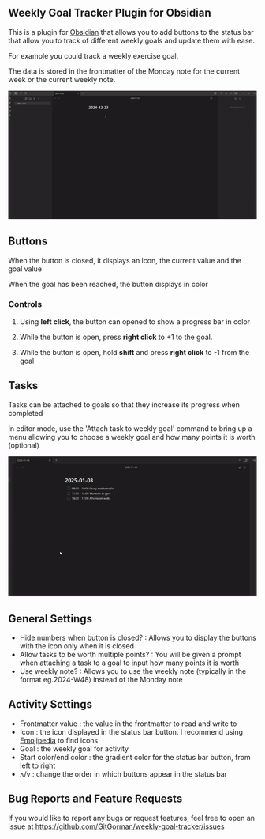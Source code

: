 ## Weekly Goal Tracker Plugin for Obsidian
This is a plugin for [Obsidian](https://obsidian.md) that allows you to add buttons to the status bar that allow you to track of different weekly goals and update them with ease. 

For example you could track a weekly exercise goal.

The data is stored in the frontmatter of the Monday note for the current week or the current weekly note. 

![](Images/demo1.gif)
## Buttons
When the button is closed, it displays an icon, the current value and the goal value

When the goal has been reached, the button displays in color

### Controls

1. Using **left click**, the button can opened to show a progress bar in color

2. While the button is open, press **right click** to +1 to the goal.

3. While the button is open, hold **shift** and press **right click** to -1 from the goal

## Tasks
Tasks can be attached to goals so that they increase its progress when completed

In editor mode, use the 'Attach task to weekly goal' command to bring up a menu allowing you to choose a weekly goal and how many points it is worth (optional)


![](Images/demo2.gif)
## General Settings
- Hide numbers when button is closed? : Allows you to display the buttons with the icon only when it is closed
- Allow tasks to be worth multiple points? : You will be given a prompt when attaching a task to a goal to input how many points it is worth
- Use weekly note? : Allows you to use the weekly note (typically in the format eg.2024-W48) instead of the Monday note
## Activity Settings
- Frontmatter value : the value in the frontmatter to read and write to
- Icon : the icon displayed in the status bar button. I recommend using [Emojipedia](https://emojipedia.org/) to find icons
- Goal : the weekly goal for activity
- Start color/end color : the gradient color for the status bar button, from left to right
- ʌ/v : change the order in which buttons appear in the status bar
## Bug Reports and Feature Requests
If you would like to report any bugs or request features, feel free to open an issue at https://github.com/GitGorman/weekly-goal-tracker/issues
